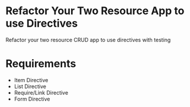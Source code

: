 # Refactor Your Two Resource App to use Directives
Refactor your two resource CRUD app to use directives with testing

# Requirements
  * Item Directive
  * List Directive
  * Require/Link Directive
  * Form Directive

